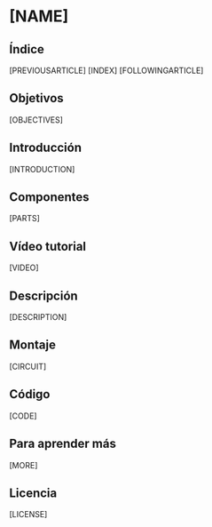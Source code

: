 # [NAME]

## Índice

[PREVIOUSARTICLE] [INDEX] [FOLLOWINGARTICLE]

## Objetivos

[OBJECTIVES]

## Introducción

[INTRODUCTION]

## Componentes

[PARTS]

## Vídeo tutorial

[VIDEO]

## Descripción

[DESCRIPTION]

## Montaje

[CIRCUIT]

## Código

[CODE]

## Para aprender más

[MORE]

## Licencia

[LICENSE]

